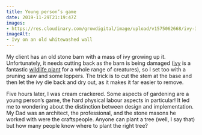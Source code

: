 ```yaml
---
title: Young person’s game
date: 2019-11-29T21:19:47Z
images:
- https://res.cloudinary.com/growdigital/image/upload/v1575062668/ivy-3F5900A2.jpg
imageAlt:
- Ivy on an old whitewashed wall
---
```


My client has an old stone barn with a mass of ivy growing up it. Unfortunately, it needs cutting back as the barn is being damaged ([ivy](https://pfaf.org/user/Plant.aspx?LatinName=Hedera+helix) is a fantastic [wildlife plant](https://www.brc.ac.uk/dbif/hostsresults.aspx?hostid=2563) for a whole range of creatures), so I set too with a pruning saw and some loppers. The trick is to cut the stem at the base and then let the ivy die back and dry out, as it makes it far easier to remove. 

Five hours later, I was cream crackered. Some aspects of gardening are a young person’s game, the hard physical labour aspects in particular! It led me to wondering about the distinction between design and implementation. My Dad was an architect, the professional, and the stone masons he worked with were the craftspeople. Anyone can plant a tree (well, I say that) but how many people know where to plant the right tree?
